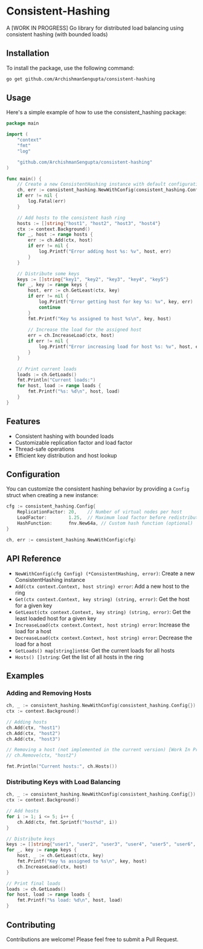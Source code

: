# Consistent-Hashing
A [WORK IN PROGRESS] Go library for distributed load balancing using consistent hashing (with bounded loads)

## Installation

To install the package, use the following command:

```bash
go get github.com/ArchishmanSengupta/consistent-hashing
```

## Usage

Here's a simple example of how to use the consistent_hashing package:

```go
package main

import (
	"context"
	"fmt"
	"log"

	"github.com/ArchishmanSengupta/consistent-hashing"
)

func main() {
	// Create a new ConsistentHashing instance with default configuration
	ch, err := consistent_hashing.NewWithConfig(consistent_hashing.Config{})
	if err != nil {
		log.Fatal(err)
	}

	// Add hosts to the consistent hash ring
	hosts := []string{"host1", "host2", "host3", "host4"}
	ctx := context.Background()
	for _, host := range hosts {
		err := ch.Add(ctx, host)
		if err != nil {
			log.Printf("Error adding host %s: %v", host, err)
		}
	}

	// Distribute some keys
	keys := []string{"key1", "key2", "key3", "key4", "key5"}
	for _, key := range keys {
		host, err := ch.GetLeast(ctx, key)
		if err != nil {
			log.Printf("Error getting host for key %s: %v", key, err)
			continue
		}
		fmt.Printf("Key %s assigned to host %s\n", key, host)
		
		// Increase the load for the assigned host
		err = ch.IncreaseLoad(ctx, host)
		if err != nil {
			log.Printf("Error increasing load for host %s: %v", host, err)
		}
	}

	// Print current loads
	loads := ch.GetLoads()
	fmt.Println("Current loads:")
	for host, load := range loads {
		fmt.Printf("%s: %d\n", host, load)
	}
}
```

## Features

- Consistent hashing with bounded loads
- Customizable replication factor and load factor
- Thread-safe operations
- Efficient key distribution and host lookup

## Configuration

You can customize the consistent hashing behavior by providing a `Config` struct when creating a new instance:

```go
cfg := consistent_hashing.Config{
    ReplicationFactor: 20,    // Number of virtual nodes per host
    LoadFactor:        1.25,  // Maximum load factor before redistribution
    HashFunction:      fnv.New64a, // Custom hash function (optional)
}

ch, err := consistent_hashing.NewWithConfig(cfg)
```

## API Reference

- `NewWithConfig(cfg Config) (*ConsistentHashing, error)`: Create a new ConsistentHashing instance
- `Add(ctx context.Context, host string) error`: Add a new host to the ring
- `Get(ctx context.Context, key string) (string, error)`: Get the host for a given key
- `GetLeast(ctx context.Context, key string) (string, error)`: Get the least loaded host for a given key
- `IncreaseLoad(ctx context.Context, host string) error`: Increase the load for a host
- `DecreaseLoad(ctx context.Context, host string) error`: Decrease the load for a host
- `GetLoads() map[string]int64`: Get the current loads for all hosts
- `Hosts() []string`: Get the list of all hosts in the ring

## Examples

### Adding and Removing Hosts

```go
ch, _ := consistent_hashing.NewWithConfig(consistent_hashing.Config{})
ctx := context.Background()

// Adding hosts
ch.Add(ctx, "host1")
ch.Add(ctx, "host2")
ch.Add(ctx, "host3")

// Removing a host (not implemented in the current version) [Work In Progress]
// ch.Remove(ctx, "host2")

fmt.Println("Current hosts:", ch.Hosts())
```

### Distributing Keys with Load Balancing

```go
ch, _ := consistent_hashing.NewWithConfig(consistent_hashing.Config{})
ctx := context.Background()

// Add hosts
for i := 1; i <= 5; i++ {
    ch.Add(ctx, fmt.Sprintf("host%d", i))
}

// Distribute keys
keys := []string{"user1", "user2", "user3", "user4", "user5", "user6", "user7", "user8", "user9", "user10"}
for _, key := range keys {
    host, _ := ch.GetLeast(ctx, key)
    fmt.Printf("Key %s assigned to %s\n", key, host)
    ch.IncreaseLoad(ctx, host)
}

// Print final loads
loads := ch.GetLoads()
for host, load := range loads {
    fmt.Printf("%s load: %d\n", host, load)
}
```

## Contributing

Contributions are welcome! Please feel free to submit a Pull Request.
